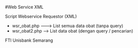 #Web Service XML

Script Webservice Requestor (XML)

- wsr_obat.php ---> List semua data obat (tanpa query)
- wsr_obat2.php --> List data obat (dengan query / pencarian)

FTI Unisbank Semarang
